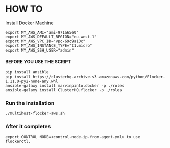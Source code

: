 

# HOW TO

Install Docker Machine

```
export MY_AWS_AMI="ami-971a65e0"
export MY_AWS_DEFAULT_REGION="eu-west-1"
export MY_AWS_VPC_ID="vpc-69c9a10c"
export MY_AWS_INSTANCE_TYPE="t1.micro"
export MY_AWS_SSH_USER="admin"
```

#### BEFORE YOU USE THE SCRIPT ####

```
pip install ansible
pip install https://clusterhq-archive.s3.amazonaws.com/python/Flocker-1.11.0-py2-none-any.whl
ansible-galaxy install marvinpinto.docker -p ./roles
ansible-galaxy install ClusterHQ.flocker -p ./roles
```

### Run the installation

```
./multihost-flocker-aws.sh
```

### After it completes 

```
export CONTROL_NODE=<control-node-ip-from-agent-yml> to use flockerctl.
```
